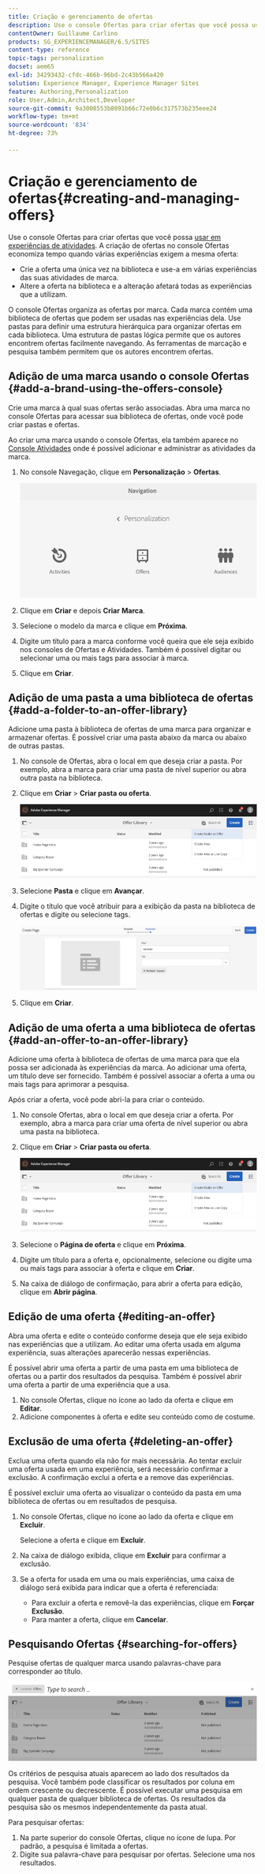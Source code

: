 ```yaml
---
title: Criação e gerenciamento de ofertas
description: Use o console Ofertas para criar ofertas que você possa usar em experiências de atividades
contentOwner: Guillaume Carlino
products: SG_EXPERIENCEMANAGER/6.5/SITES
content-type: reference
topic-tags: personalization
docset: aem65
exl-id: 34293432-cfdc-466b-96bd-2c43b566a420
solution: Experience Manager, Experience Manager Sites
feature: Authoring,Personalization
role: User,Admin,Architect,Developer
source-git-commit: 9a3008553b8091b66c72e0b6c317573b235eee24
workflow-type: tm+mt
source-wordcount: '834'
ht-degree: 73%

---
```


# Criação e gerenciamento de ofertas{#creating-and-managing-offers}

Use o console Ofertas para criar ofertas que você possa [usar em experiências de atividades](/help/sites-authoring/content-targeting-touch.md). A criação de ofertas no console Ofertas economiza tempo quando várias experiências exigem a mesma oferta:

* Crie a oferta uma única vez na biblioteca e use-a em várias experiências das suas atividades de marca.
* Altere a oferta na biblioteca e a alteração afetará todas as experiências que a utilizam.

O console Ofertas organiza as ofertas por marca. Cada marca contém uma biblioteca de ofertas que podem ser usadas nas experiências dela. Use pastas para definir uma estrutura hierárquica para organizar ofertas em cada biblioteca. Uma estrutura de pastas lógica permite que os autores encontrem ofertas facilmente navegando. As ferramentas de marcação e pesquisa também permitem que os autores encontrem ofertas.

## Adição de uma marca usando o console Ofertas {#add-a-brand-using-the-offers-console}

Crie uma marca à qual suas ofertas serão associadas. Abra uma marca no console Ofertas para acessar sua biblioteca de ofertas, onde você pode criar pastas e ofertas.

Ao criar uma marca usando o console Ofertas, ela também aparece no [Console Atividades](/help/sites-authoring/activitylib.md) onde é possível adicionar e administrar as atividades da marca.

1. No console Navegação, clique em **Personalização** > **Ofertas**.

   ![screen-shot_2019-03-05at124139-1](assets/screen-shot_2019-03-05at124139-1.png)

1. Clique em **Criar** e depois **Criar** **Marca**.
1. Selecione o modelo da marca e clique em **Próxima**.
1. Digite um título para a marca conforme você queira que ele seja exibido nos consoles de Ofertas e Atividades. Também é possível digitar ou selecionar uma ou mais tags para associar à marca.
1. Clique em **Criar**.

## Adição de uma pasta a uma biblioteca de ofertas {#add-a-folder-to-an-offer-library}

Adicione uma pasta à biblioteca de ofertas de uma marca para organizar e armazenar ofertas. É possível criar uma pasta abaixo da marca ou abaixo de outras pastas.

1. No console de Ofertas, abra o local em que deseja criar a pasta. Por exemplo, abra a marca para criar uma pasta de nível superior ou abra outra pasta na biblioteca.
1. Clique em **Criar** > **Criar pasta ou oferta**.

   ![screen-shot_2019-03-05at124557](assets/screen-shot_2019-03-05at124557.png)

1. Selecione **Pasta** e clique em **Avançar**.
1. Digite o título que você atribuir para a exibição da pasta na biblioteca de ofertas e digite ou selecione tags.

   ![chlimage_1-172](assets/chlimage_1-172.png)

1. Clique em **Criar**.

## Adição de uma oferta a uma biblioteca de ofertas {#add-an-offer-to-an-offer-library}

Adicione uma oferta à biblioteca de ofertas de uma marca para que ela possa ser adicionada às experiências da marca. Ao adicionar uma oferta, um título deve ser fornecido. Também é possível associar a oferta a uma ou mais tags para aprimorar a pesquisa.

Após criar a oferta, você pode abri-la para criar o conteúdo.

1. No console Ofertas, abra o local em que deseja criar a oferta. Por exemplo, abra a marca para criar uma oferta de nível superior ou abra uma pasta na biblioteca.
1. Clique em **Criar** > **Criar pasta ou oferta**.

   ![screen-shot_2019-03-05at124557-1](assets/screen-shot_2019-03-05at124557-1.png)

1. Selecione o **Página de oferta** e clique em **Próxima**.
1. Digite um título para a oferta e, opcionalmente, selecione ou digite uma ou mais tags para associar à oferta e clique em **Criar**.
1. Na caixa de diálogo de confirmação, para abrir a oferta para edição, clique em **Abrir página**.

## Edição de uma oferta {#editing-an-offer}

Abra uma oferta e edite o conteúdo conforme deseja que ele seja exibido nas experiências que a utilizam. Ao editar uma oferta usada em alguma experiência, suas alterações aparecerão nessas experiências.

É possível abrir uma oferta a partir de uma pasta em uma biblioteca de ofertas ou a partir dos resultados da pesquisa. Também é possível abrir uma oferta a partir de uma experiência que a usa.

1. No console Ofertas, clique no ícone ao lado da oferta e clique em **Editar**.
1. Adicione componentes à oferta e edite seu conteúdo como de costume.

## Exclusão de uma oferta {#deleting-an-offer}

Exclua uma oferta quando ela não for mais necessária. Ao tentar excluir uma oferta usada em uma experiência, será necessário confirmar a exclusão. A confirmação exclui a oferta e a remove das experiências.

É possível excluir uma oferta ao visualizar o conteúdo da pasta em uma biblioteca de ofertas ou em resultados de pesquisa.

1. No console Ofertas, clique no ícone ao lado da oferta e clique em **Excluir**.

   Selecione a oferta e clique em **Excluir**.

1. Na caixa de diálogo exibida, clique em **Excluir** para confirmar a exclusão.
1. Se a oferta for usada em uma ou mais experiências, uma caixa de diálogo será exibida para indicar que a oferta é referenciada:

   * Para excluir a oferta e removê-la das experiências, clique em **Forçar Exclusão**.
   * Para manter a oferta, clique em **Cancelar**.

## Pesquisando Ofertas {#searching-for-offers}

Pesquise ofertas de qualquer marca usando palavras-chave para corresponder ao título.

![screen-shot_2019-03-05at124731](assets/screen-shot_2019-03-05at124731.png)

Os critérios de pesquisa atuais aparecem ao lado dos resultados da pesquisa. Você também pode classificar os resultados por coluna em ordem crescente ou decrescente. É possível executar uma pesquisa em qualquer pasta de qualquer biblioteca de ofertas. Os resultados da pesquisa são os mesmos independentemente da pasta atual.

Para pesquisar ofertas:

1. Na parte superior do console Ofertas, clique no ícone de lupa. Por padrão, a pesquisa é limitada a ofertas.
1. Digite sua palavra-chave para pesquisar por ofertas. Selecione uma nos resultados.
